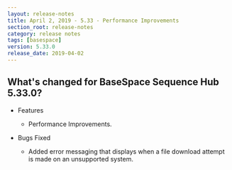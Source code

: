 ```yaml
---
layout: release-notes
title: April 2, 2019 - 5.33 - Performance Improvements
section_root: release-notes
category: release notes
tags: [basespace]
version: 5.33.0
release_date: 2019-04-02
---
```


## What's changed for BaseSpace Sequence Hub 5.33.0?

- Features
 
  - Performance Improvements.

- Bugs Fixed

  - Added error messaging that displays when a file download attempt is made on an unsupported system.

